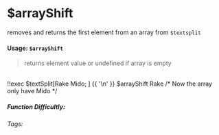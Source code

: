 # $arrayShift
removes and returns the first element from an array from `$textsplit`

#### Usage: `$arrayShift`
> returns element value or undefined if array is empty

<br/>
<discord-messages>
	<discord-message :bot="false" role-color="#ffcc9a" author="Member">
		!!exec $textSplit[Rake Mido; ] {{ '\n' }} $arrayShift
	</discord-message>
	<discord-message :bot="true" role-color="#0099ff" author="Custom Command" avatar="https://media.discordapp.net/avatars/725721249652670555/781224f90c3b841ba5b40678e032f74a.webp">
		Rake /* Now the array only have Mido */
	</discord-message>
</discord-messages>

##### Function Difficultly: <Badge type="tip" text="Easy" vertical="middle" /> 
###### Tags: <Badge type="tip" text="array" vertical="middle" /> <Badge type="tip" text="shift" vertical="middle" /> <Badge type="tip" text="textsplit" vertical="middle" /> <Badge type="tip" text="remove" vertical="middle" />
